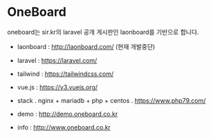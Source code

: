 # OneBoard

oneboard는 sir.kr의 laravel 공개 게시판인 laonboard를 기반으로 합니다.

- laonboard : http://laonboard.com/ (현재 개발중단)
- laravel : https://laravel.com/
- tailwind : https://tailwindcss.com/
- vue.js : https://v3.vuejs.org/
- stack
    . nginx + mariadb + php + centos
    . https://www.php79.com/

- demo : http://demo.oneboard.co.kr
- info : http://www.oneboard.co.kr

